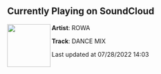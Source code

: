 ## Currently Playing on SoundCloud

[<img align="left" width="100" src="https://i1.sndcdn.com/artworks-TUf2du9iwGryn0r6-sZ864w-t500x500.jpg">](https://soundcloud.com/user-965517279-929467073/dance-mix)

**Artist**: ROWA 

**Track**: DANCE MIX

Last updated at 07/28/2022 14:03
